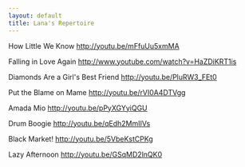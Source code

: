 ```yaml
---
layout: default
title: Lana's Repertoire
---
```


How Little We Know
http://youtu.be/mFfuUu5xmMA

Falling in Love Again
http://www.youtube.com/watch?v=HaZDiKRT1is

Diamonds Are a Girl's Best Friend
http://youtu.be/PluRW3_FEt0

Put the Blame on Mame
http://youtu.be/rVI0A4DTVgg

Amada Mio
http://youtu.be/pPyXGYyiQGU

Drum Boogie
http://youtu.be/qEdh2MmIIVs

Black Market!
http://youtu.be/5VbeKstCPKg

Lazy Afternoon
http://youtu.be/GSqMD2lnQK0